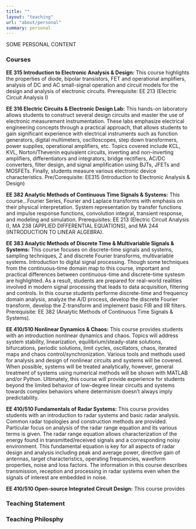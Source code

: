 ```yaml
---
title: ""
layout: "teaching"
url: "about/personal"
summary: personal
---
```

SOME PERSONAL CONTENT

### Courses

**EE 315 Introduction to Electronic Analysis & Design:** This course highlights the properties of diode, bipolar transistors, FET and operational amplifiers, analysis of DC and AC small-signal operation and circuit models for the design and analysis of electronic circuits. Prerequisite: EE 213 (Electric Circuit Analysis I)

**EE 316 Electric Circuits & Electronic Design Lab:** This hands-on laboratory allows students to construct several design circuits and master the use of electronic measurement instrumentation. These labs emphasize electrical engineering concepts through a practical approach, that allows students to gain significant experience with electrical instruments such as function generators, digital multimeters, oscilloscopes, step down transformers, power supplies, operational amplifiers, etc. Topics covered include KCL, KVL, Norton/Thevenin equivalent circuits, inverting and non-inverting amplifiers, differentiators and integrators, bridge rectifiers, AC/DC converters, filter design, and signal amplification using BJTs, JFETs and MOSFETs. Finally, students measure various electronic device characteristics. Pre/Corequisite: EE315 (Introduction to Electronic Analysis & Design)

**EE 382 Analytic Methods of Continuous Time Signals & Systems:** This course...Fourier Series, Fourier and Laplace transforms with emphasis on their physical interpretation. System representation by transfer functions and impulse response functions, convolution integral, transient response, and modeling and simulation. Prerequisites: EE 213 (Electric Circuit Analysis I), MA 238 (APPLIED DIFFERENTIAL EQUATIONS), and MA 244 (INTRODUCTION TO LINEAR ALGEBRA).

**EE 383 Analytic Methods of Discrete Time & Multivariable Signals & Systems:** This course focuses on discrete-time signals and systems, sampling techniques, Z and discrete Fourier transforms, multivariable systems. Introduction to digital signal processing. Though some techniques from the continuous-time domain map to this course, important and practical differences between continuous-time and discrete-time systesm are highlighted. As a result, students are prepared for real-world realities involved in modern signal processing that leads to data acquisition, filtering and controls. In this course students performe discrete-time and frequency domain analysis, analyze the A/D process, develop the discrete Fourier transform, develop the Z-transform and implement basic FIR and IIR filters. Prerequisite: EE 382 (Analytic Methods of Continuous Time Signals & Systems).


**EE 410/510 Nonlinear Dynamics & Chaos:** This course provides students with an introduction nonlinear dynamics and chaos. Topics will address system stability, linearization, equilibrium/steady-state solutions, bifurcations, periodic solutions, limit cycles, oscillators, chaos, iterated maps and chaos control/synchronization. Various tools and methods used for analysis and design of nonlinear circuits and systems will be covered. When possible, systems will be treated analytically, however, general treatment of systems using numerical methods will be shown with MATLAB and/or Python. Ultimately, this course will provide experience for students beyond the limited behavior of low-degree linear circuits and systems towards complex behaviors where determinism doesn’t always imply predictability.

**EE 410/510 Fundamentals of Radar Systems:** This course provides students with an introduction to radar systems and basic radar analysis. Common radar topologies and construction methods are provided. Particular focus on analysis of the radar range equation and its various terms is given. The radar range equation allows characterization of the energy found in transmitted/received signals and a corresponding noisy environment. This fundamental equation is key for all aspects of radar design and analysis including peak and average power, directive gain of antennas, target characteristics, operating frequencies, waveform properties, noise and loss factors. The information in this course describes transmission, reception and processing in radar systems even when the signals of interest are embedded in noise.

**EE 410/510 Open-source Integrated Circuit Design:** This course provides

### Teaching Statement

### Teaching Philosphy
